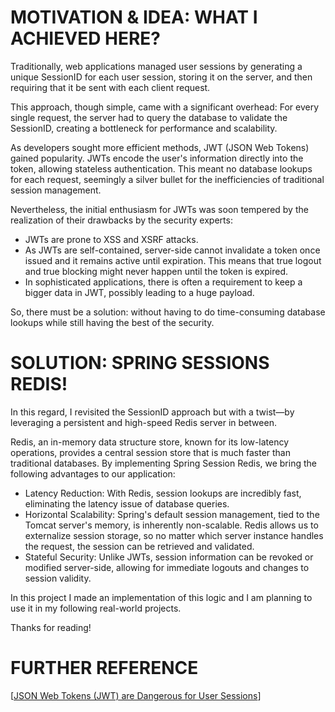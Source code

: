 # MOTIVATION & IDEA: WHAT I ACHIEVED HERE?

Traditionally, web applications managed user sessions by generating a unique SessionID for each user session, storing it on the server, and then requiring that it be sent with each client request.

This approach, though simple, came with a significant overhead: For every single request, the server had to query the database to validate the SessionID, creating a bottleneck for performance and scalability.

As developers sought more efficient methods, JWT (JSON Web Tokens) gained popularity. JWTs encode the user's information directly into the token, allowing stateless authentication. This meant no database lookups for each request, seemingly a silver bullet for the inefficiencies of traditional session management.

Nevertheless, the initial enthusiasm for JWTs was soon tempered by the realization of their drawbacks by the security experts:

+ JWTs are prone to XSS and XSRF attacks.
+ As JWTs are self-contained, server-side cannot invalidate a token once issued and it remains active until expiration. This means that true logout and true blocking might never happen until the token is expired.
+ In sophisticated applications, there is often a requirement to keep a bigger data in JWT, possibly leading to a huge payload.

So, there must be a solution: without having to do time-consuming database lookups while still having the best of the security.

# SOLUTION: SPRING SESSIONS REDIS!

In this regard, I revisited the SessionID approach but with a twist—by leveraging a persistent and high-speed Redis server in between.

Redis, an in-memory data structure store, known for its low-latency operations, provides a central session store that is much faster than traditional databases. By implementing Spring Session Redis, we bring the following advantages to our application:

+ Latency Reduction: With Redis, session lookups are incredibly fast, eliminating the latency issue of database queries.
+ Horizontal Scalability: Spring's default session management, tied to the Tomcat server's memory, is inherently non-scalable. Redis allows us to externalize session storage, so no matter which server instance handles the request, the session can be retrieved and validated.
+ Stateful Security: Unlike JWTs, session information can be revoked or modified server-side, allowing for immediate logouts and changes to session validity.

In this project I made an implementation of this logic and I am planning to use it in my following real-world projects. 

Thanks for reading!

# FURTHER REFERENCE

[[JSON Web Tokens (JWT) are Dangerous for User Sessions]([URL](https://redis.com/blog/json-web-tokens-jwt-are-dangerous-for-user-sessions/)https://redis.com/blog/json-web-tokens-jwt-are-dangerous-for-user-sessions/)]
